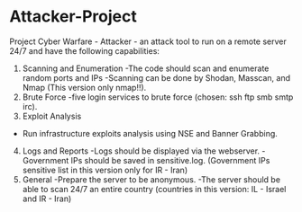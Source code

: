 # Attacker-Project

Project Cyber Warfare - Attacker - an attack tool to run on a remote server 24/7 and 
have the following capabilities:
1. Scanning and Enumeration
  -The code should scan and enumerate random ports and IPs
  -Scanning can be done by Shodan, Masscan, and Nmap (This version only nmap!!).
2. Brute Force
  -five login services to brute force (chosen: ssh ftp smb smtp irc).
3. Exploit Analysis
  - Run infrastructure exploits analysis using NSE and Banner Grabbing.
4. Logs and Reports
  -Logs should be displayed via the webserver.
  -Government IPs should be saved in sensitive.log. (Government IPs sensitive list in this version only for IR - Iran)
5. General
  -Prepare the server to be anonymous.
  -The server should be able to scan 24/7 an entire country (countries in this version: IL - Israel and IR - Iran)
